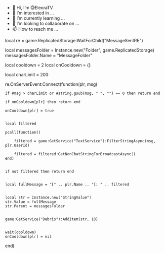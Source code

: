 - 👋 Hi, I’m @EleoraTV
- 👀 I’m interested in ...
- 🌱 I’m currently learning ...
- 💞️ I’m looking to collaborate on ...
- 📫 How to reach me ...

<!---
EleoraTV/EleoraTV is a ✨ special ✨ repository because its `README.md` (this file) appears on your GitHub profile.
You can click the Preview link to take a look at your changes.
--->

local re = game.ReplicatedStorage:WaitForChild("MessageSentRE")
 
local messagesFolder = Instance.new("Folder", game.ReplicatedStorage)
messagesFolder.Name = "MessageFolder"
 
 
local cooldown = 2
local onCooldown = {}
 
local charLimit = 200
 
 
 
re.OnServerEvent:Connect(function(plr, msg)
    
    
    if #msg > charLimit or #string.gsub(msg, " ", "") == 0 then return end
    
    if onCooldown[plr] then return end
    
    onCooldown[plr] = true
    
    
    local filtered
    
    pcall(function()
        
        filtered = game:GetService("TextService"):FilterStringAsync(msg, plr.UserId)
        
        filtered = filtered:GetNonChatStringForBroadcastAsync()
    end)
    
    
    if not filtered then return end
    
    
    local fullMessage = "[" .. plr.Name .. "]: " .. filtered
    
    
    local str = Instance.new("StringValue")
    str.Value = fullMessage
    str.Parent = messagesFolder
    
    
    game:GetService("Debris"):AddItem(str, 10)
    
    
    wait(cooldown)
    onCooldown[plr] = nil
end)
